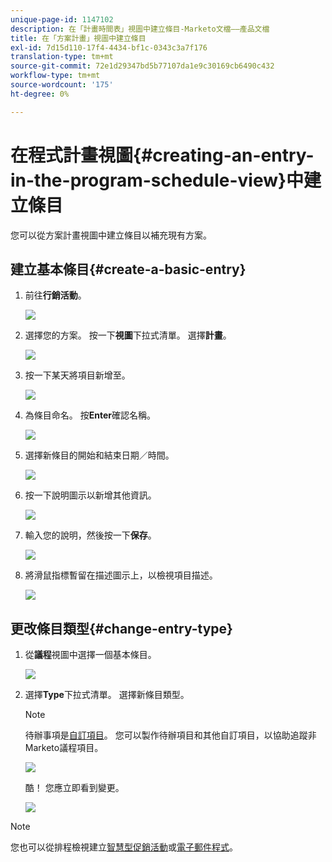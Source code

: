 ```yaml
---
unique-page-id: 1147102
description: 在「計畫時間表」視圖中建立條目-Marketo文檔——產品文檔
title: 在「方案計畫」視圖中建立條目
exl-id: 7d15d110-17f4-4434-bf1c-0343c3a7f176
translation-type: tm+mt
source-git-commit: 72e1d29347bd5b77107da1e9c30169cb6490c432
workflow-type: tm+mt
source-wordcount: '175'
ht-degree: 0%

---
```


# 在程式計畫視圖{#creating-an-entry-in-the-program-schedule-view}中建立條目

您可以從方案計畫視圖中建立條目以補充現有方案。

## 建立基本條目{#create-a-basic-entry}

1. 前往&#x200B;**行銷活動**。

   ![](assets/login-marketing-activities-1.png)

1. 選擇您的方案。 按一下&#x200B;**視圖**&#x200B;下拉式清單。 選擇&#x200B;**計畫**。

   ![](assets/image2014-9-16-9-3a22-3a7.png)

1. 按一下某天將項目新增至。

   ![](assets/image2014-9-16-9-3a22-3a33.png)

1. 為條目命名。 按&#x200B;**Enter**&#x200B;確認名稱。

   ![](assets/image2014-9-16-9-3a22-3a59.png)

1. 選擇新條目的開始和結束日期／時間。

   ![](assets/image2014-9-16-9-3a23-3a39.png)

1. 按一下說明圖示以新增其他資訊。

   ![](assets/image2014-9-16-9-3a25-3a23.png)

1. 輸入您的說明，然後按一下&#x200B;**保存**。

   ![](assets/image2014-9-16-9-3a25-3a39.png)

1. 將滑鼠指標暫留在描述圖示上，以檢視項目描述。

   ![](assets/image2014-9-16-9-3a25-3a51.png)

## 更改條目類型{#change-entry-type}

1. 從&#x200B;**議程**&#x200B;視圖中選擇一個基本條目。

   ![](assets/image2014-9-16-9-3a26-3a5.png)

1. 選擇&#x200B;**Type**&#x200B;下拉式清單。 選擇新條目類型。

   >[!NOTE]
   >
   >待辦事項是[自訂項目](/help/marketo/product-docs/core-marketo-concepts/programs/program-schedule-view/create-custom-entry-types.md)。 您可以製作待辦項目和其他自訂項目，以協助追蹤非Marketo議程項目。

   ![](assets/image2014-9-16-9-3a26-3a36.png)

   酷！ 您應立即看到變更。

   ![](assets/image2014-9-16-9-3a27-3a21.png)

>[!NOTE]
>
> 您也可以從排程檢視建立[智慧型促銷活動](/help/marketo/product-docs/core-marketo-concepts/programs/program-schedule-view/creating-a-batch-smart-campaign-in-the-program-schedule-view.md)或[電子郵件程式](/help/marketo/product-docs/core-marketo-concepts/programs/program-schedule-view/creating-a-new-email-program-in-the-schedule-view.md)。

